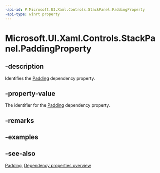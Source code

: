 ```yaml
---
-api-id: P:Microsoft.UI.Xaml.Controls.StackPanel.PaddingProperty
-api-type: winrt property
---
```


<!-- Property syntax
public Windows.UI.Xaml.DependencyProperty PaddingProperty { get; }
-->

# Microsoft.UI.Xaml.Controls.StackPanel.PaddingProperty

## -description
Identifies the [Padding](stackpanel_padding.md) dependency property.

## -property-value
The identifier for the [Padding](stackpanel_padding.md) dependency property.

## -remarks

## -examples

## -see-also
[Padding](stackpanel_padding.md), [Dependency properties overview](/windows/uwp/xaml-platform/dependency-properties-overview)
